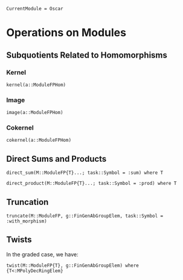 ```@meta
CurrentModule = Oscar
```

# Operations on Modules

## Subquotients Related to Homomorphisms

### Kernel

```@docs
kernel(a::ModuleFPHom)
```

### Image

```@docs
image(a::ModuleFPHom)
```

### Cokernel

```@docs
cokernel(a::ModuleFPHom)
```

## Direct Sums and Products

```@docs
direct_sum(M::ModuleFP{T}...; task::Symbol = :sum) where T
```

```@docs
direct_product(M::ModuleFP{T}...; task::Symbol = :prod) where T
```

## Truncation

```@docs
truncate(M::ModuleFP, g::FinGenAbGroupElem, task::Symbol = :with_morphism)
```

## Twists

In the graded case, we have:

```@docs
twist(M::ModuleFP{T}, g::FinGenAbGroupElem) where {T<:MPolyDecRingElem}
```
